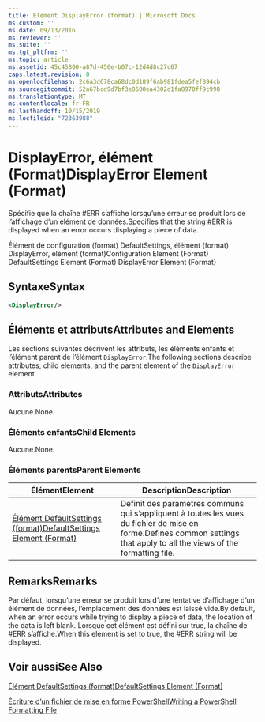 ```yaml
---
title: Élément DisplayError (format) | Microsoft Docs
ms.custom: ''
ms.date: 09/13/2016
ms.reviewer: ''
ms.suite: ''
ms.tgt_pltfrm: ''
ms.topic: article
ms.assetid: 45c45800-a87d-456e-b07c-12d4d8c27c67
caps.latest.revision: 8
ms.openlocfilehash: 2c6a3d678ca68dc0d189f6ab981fdea5fef894cb
ms.sourcegitcommit: 52a67bcd9d7bf3e8600ea4302d1fa8970ff9c998
ms.translationtype: MT
ms.contentlocale: fr-FR
ms.lasthandoff: 10/15/2019
ms.locfileid: "72363988"
---
```

# <a name="displayerror-element-format"></a><span data-ttu-id="78fc0-102">DisplayError, élément (Format)</span><span class="sxs-lookup"><span data-stu-id="78fc0-102">DisplayError Element (Format)</span></span>

<span data-ttu-id="78fc0-103">Spécifie que la chaîne #ERR s’affiche lorsqu’une erreur se produit lors de l’affichage d’un élément de données.</span><span class="sxs-lookup"><span data-stu-id="78fc0-103">Specifies that the string #ERR is displayed when an error occurs displaying a piece of data.</span></span>

<span data-ttu-id="78fc0-104">Élément de configuration (format) DefaultSettings, élément (format) DisplayError, élément (format)</span><span class="sxs-lookup"><span data-stu-id="78fc0-104">Configuration Element (Format) DefaultSettings Element (Format) DisplayError Element (Format)</span></span>

## <a name="syntax"></a><span data-ttu-id="78fc0-105">Syntaxe</span><span class="sxs-lookup"><span data-stu-id="78fc0-105">Syntax</span></span>

```xml
<DisplayError/>
```

## <a name="attributes-and-elements"></a><span data-ttu-id="78fc0-106">Éléments et attributs</span><span class="sxs-lookup"><span data-stu-id="78fc0-106">Attributes and Elements</span></span>

<span data-ttu-id="78fc0-107">Les sections suivantes décrivent les attributs, les éléments enfants et l’élément parent de l’élément `DisplayError`.</span><span class="sxs-lookup"><span data-stu-id="78fc0-107">The following sections describe attributes, child elements, and the parent element of the `DisplayError` element.</span></span>

### <a name="attributes"></a><span data-ttu-id="78fc0-108">Attributs</span><span class="sxs-lookup"><span data-stu-id="78fc0-108">Attributes</span></span>

<span data-ttu-id="78fc0-109">Aucune.</span><span class="sxs-lookup"><span data-stu-id="78fc0-109">None.</span></span>

### <a name="child-elements"></a><span data-ttu-id="78fc0-110">Éléments enfants</span><span class="sxs-lookup"><span data-stu-id="78fc0-110">Child Elements</span></span>

<span data-ttu-id="78fc0-111">Aucune.</span><span class="sxs-lookup"><span data-stu-id="78fc0-111">None.</span></span>

### <a name="parent-elements"></a><span data-ttu-id="78fc0-112">Éléments parents</span><span class="sxs-lookup"><span data-stu-id="78fc0-112">Parent Elements</span></span>

|<span data-ttu-id="78fc0-113">Élément</span><span class="sxs-lookup"><span data-stu-id="78fc0-113">Element</span></span>|<span data-ttu-id="78fc0-114">Description</span><span class="sxs-lookup"><span data-stu-id="78fc0-114">Description</span></span>|
|-------------|-----------------|
|[<span data-ttu-id="78fc0-115">Élément DefaultSettings (format)</span><span class="sxs-lookup"><span data-stu-id="78fc0-115">DefaultSettings Element (Format)</span></span>](./defaultsettings-element-format.md)|<span data-ttu-id="78fc0-116">Définit des paramètres communs qui s’appliquent à toutes les vues du fichier de mise en forme.</span><span class="sxs-lookup"><span data-stu-id="78fc0-116">Defines common settings that apply to all the views of the formatting file.</span></span>|

## <a name="remarks"></a><span data-ttu-id="78fc0-117">Remarks</span><span class="sxs-lookup"><span data-stu-id="78fc0-117">Remarks</span></span>

<span data-ttu-id="78fc0-118">Par défaut, lorsqu’une erreur se produit lors d’une tentative d’affichage d’un élément de données, l’emplacement des données est laissé vide.</span><span class="sxs-lookup"><span data-stu-id="78fc0-118">By default, when an error occurs while trying to display a piece of data, the location of the data is left blank.</span></span> <span data-ttu-id="78fc0-119">Lorsque cet élément est défini sur true, la chaîne de #ERR s’affiche.</span><span class="sxs-lookup"><span data-stu-id="78fc0-119">When this element is set to true, the #ERR string will be displayed.</span></span>

## <a name="see-also"></a><span data-ttu-id="78fc0-120">Voir aussi</span><span class="sxs-lookup"><span data-stu-id="78fc0-120">See Also</span></span>

[<span data-ttu-id="78fc0-121">Élément DefaultSettings (format)</span><span class="sxs-lookup"><span data-stu-id="78fc0-121">DefaultSettings Element (Format)</span></span>](./defaultsettings-element-format.md)

[<span data-ttu-id="78fc0-122">Écriture d’un fichier de mise en forme PowerShell</span><span class="sxs-lookup"><span data-stu-id="78fc0-122">Writing a PowerShell Formatting File</span></span>](./writing-a-powershell-formatting-file.md)
